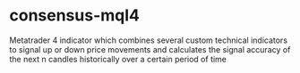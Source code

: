 # consensus-mql4
Metatrader 4 indicator which combines several custom technical indicators to signal up or down price movements and calculates the signal accuracy of the next n candles historically over a certain period of time
